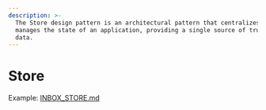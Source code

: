 ```yaml
---
description: >-
  The Store design pattern is an architectural pattern that centralizes and
  manages the state of an application, providing a single source of truth for
  data.
---
```


# Store

Example: [INBOX\_STORE.md](../messaging/inbox/INBOX\_STORE.md "mention")
